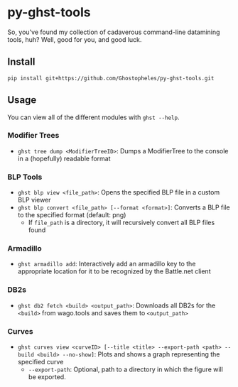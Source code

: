 # py-ghst-tools
So, you've found my collection of cadaverous command-line datamining tools, huh? Well, good for you, and good luck.

## Install

```
pip install git+https://github.com/Ghostopheles/py-ghst-tools.git
```

## Usage
You can view all of the different modules with `ghst --help`.

### Modifier Trees
- `ghst tree dump <ModifierTreeID>`: Dumps a ModifierTree to the console in a (hopefully) readable format

### BLP Tools
- `ghst blp view <file_path>`: Opens the specified BLP file in a custom BLP viewer
- `ghst blp convert <file_path> [--format <format>]`: Converts a BLP file to the specified format (default: png)
    - If `file_path` is a directory, it will recursively convert all BLP files found

### Armadillo
- `ghst armadillo add`: Interactively add an armadillo key to the appropriate location for it to be recognized by the Battle.net client

### DB2s
- `ghst db2 fetch <build> <output_path>`: Downloads all DB2s for the `<build>` from wago.tools and saves them to `<output_path>`

### Curves
- `ghst curves view <curveID> [--title <title> --export-path <path> --build <build> --no-show]`: Plots and shows a graph representing the specified curve
    - `--export-path`: Optional, path to a directory in which the figure will be exported.